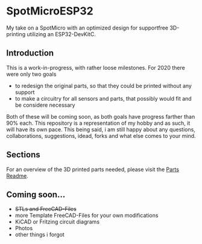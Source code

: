 # SpotMicroESP32
My take on a SpotMicro with an optimized design for supportfree 3D-printing utilizing an ESP32-DevKitC.

## Introduction
This is a work-in-progress, with rather loose milestones. For 2020 there were only two goals
- to redesign the original parts, so that they could be printed without any support
- to make a circuitry for all sensors and parts, that possibly would fit and be considere necessary

Both of these will be coming soon, as both goals have progress farther than 90% each. This repository is a representation of my hobby and as such, it will have its own pace. This being said, i am still happy about any questions, collaborations, suggestions, idead, forks and what else comes to your mind.

## Sections

For an overview of the 3D printed parts needed, please visit the [Parts Readme](https://github.com/michaelkubina/SpotMicroESP32/blob/master/parts/SpotMicroESP32_parts_v1_0_0/README.md).

## Coming soon...
- ~~STLs and FreeCAD-Files~~
- more Template FreeCAD-Files for your own modifications
- KiCAD or Fritzing circuit diagrams
- Photos
- other things i forgot